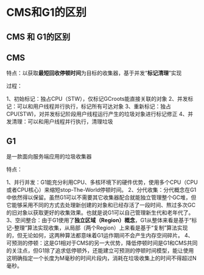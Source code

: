 # CMS和G1的区别

## CMS 和 G1的区别

## CMS

特点：以获取**最短回收停顿时间**为目标的收集器，基于并发“**标记清理**”实现

过程：

1、初始标记：独占CPU（STW），仅标记GCroots能直接关联的对象 2、并发标记：可以和用户线程并行执行，标记所有可达对象 3、重新标记：独占CPU\(STW\)，对并发标记阶段用户线程运行产生的垃圾对象进行标记修正 4、并发清理：可以和用户线程并行执行，清理垃圾

## G1

是一款面向服务端应用的垃圾收集器

特点：

1、并行并发：G1能充分利用CPU、多核环境下的硬件优势，使用多个CPU（CPU或者CPU核心）来缩短stop-The-World停顿时间。 2、分代收集：分代概念在G1中依然得以保留。虽然G1可以不需要其它收集器配合就能独立管理整个GC堆，但它能够采用不同的方式去处理新创建的对象和已经存活了一段时间、熬过多次GC的旧对象以获取更好的收集效果。也就是说G1可以自己管理新生代和老年代了。 3、空间整合：由于G1使用了**独立区域（Region）概念**，G1从整体来看是基于“标记-整理”算法实现收集，从局部（两个Region）上来看是基于“复制”算法实现的，但无论如何，这两种算法都意味着G1运作期间不会产生内存空间碎片。 4、可预测的停顿：这是G1相对于CMS的另一大优势，降低停顿时间是G1和CMS共同的关注点，但G1除了追求低停顿外，还能建立可预测的停顿时间模型，能让使用这明确指定一个长度为M毫秒的时间片段内，消耗在垃圾收集上的时间不得超过N毫秒。

